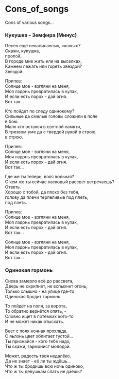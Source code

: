 # Cons_of_songs
Cons of various songs...
<h3>Кукушка - Земфира (Минус)</h3>
<p>Песен еще ненаписанных, сколько?</br>
Скажи, кукушка, </br>пропой.</br>
В городе мне жить или на выселках,</br>
Камнем лежать или гореть звездой? </br>Звездой.</br>

Припев:</br>
Солнце мое - взгляни на меня,</br>
Моя ладонь превратилась в кулак,</br>
И если есть порох - дай огня.</br>
Вот так...</br>

Кто пойдет по следу одинокому?</br>
Сильные да смелые головы сложили в поле </br>в бою.</br>
Мало кто остался в светлой памяти,</br>
В трезвом уме да с твердой рукой в строю, </br>в строю.</br>

Припев:</br>
Солнце мое - взгляни на меня,</br>
Моя ладонь превратилась в кулак,</br>
И если есть порох - дай огня.</br>
Вот так...</br>

Где же ты теперь, воля вольная?</br>
С кем же ты сейчас ласковый рассвет встречаешь? </br>Ответь.</br>
Хорошо с тобой, да плохо без тебя,</br>
голову да плечи терпеливые под плеть, </br>под плеть.</br>

Припев:</br>
Солнце мое - взгляни на меня,</br>
Моя ладонь превратилась в кулак,</br>
И если есть порох - дай огня.</br>
Вот так...</br>

Солнце мое - взгляни на меня,</br>
Моя ладонь превратилась в кулак,</br>
И если есть порох - дай огня.</br>
Вот так...</p>

<h3>Одинокая гормонь</h3>
<p>Снова замерло всё до рассвета,</br>
Дверь не скрипнет, не вспыхнет огонь,</br>
Только слышно - на улице где-то</br>
Одинокая бродит гармонь.</br>

То пойдёт на поля, за ворота,</br>
То обратно вернётся опять, -</br>
Словно ищет в потёмках кого-то</br>
И не может никак отыскать.</br>

Веет с поля ночная прохлада,</br>
С яьлонь цвет облитает густой...</br>
Ты признайся - кого тебе надо,</br>
Ты скажи, гармонист молодой.</br>

Может, радость твоя недалёко,</br>
Да не знает - её ли ты ждёшь...</br>
Что ж ты бродишь всю ночь одиноко,</br>
Что ж ты девушкам спать не даёшь?</p>
